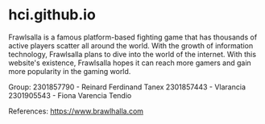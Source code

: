 # hci.github.io

Frawlsalla is a famous platform-based fighting game that has thousands of active players scatter all around the world. With the growth of information technology, Frawlsalla plans to dive into the world of the internet. With this website's existence, Frawlsalla hopes it can reach more gamers and gain more popularity in the gaming world. 

Group:
2301857790 - Reinard Ferdinand Tanex
2301857443 - Vlarancia
2301905543 - Fiona Varencia Tendio

References:
https://www.brawlhalla.com
